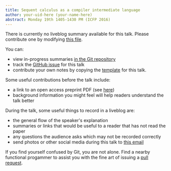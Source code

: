 ```yaml
---
title: Sequent calculus as a compiler intermediate language
author: your-uid-here (your-name-here)
abstract: Monday 19th 1405-1430 PM (ICFP 2016)
---
```


There is currently no liveblog summary available for this talk. Please contribute one by modifying [this file](https://github.com/ocamllabs/icfp2016-blog/blob/master/ICFP/sequent-calculus-as-a-compiler.md).

You can:
* view in-progress summaries [in the Git repository](https://github.com/ocamllabs/icfp2016-blog/tree/master/ICFP/sequent-calculus-as-a-compiler/)
* track the [GitHub issue](https://github.com/ocamllabs/icfp2016-blog/issues/51) for this talk
* contribute your own notes by copying the [template](sequent-calculus-as-a-compiler/template.md) for this talk.

Some useful contributions before the talk include:
* a link to an open access preprint PDF (see [here](https://github.com/gasche/icfp2016-papers))
* background information you might feel will help readers understand the talk better

During the talk, some useful things to record in a liveblog are:
* the general flow of the speaker's explanation
* summaries or links that would be useful to a reader that has not read the paper
* any questions the audience asks which may not be recorded correctly
* send photos or other social media during this talk to [this email](mailto:icfp16.photos@gmail.com?subject=ICFP:sequent-calculus-as-a-compiler)

If you find yourself confused by Git, you are not alone. Find a nearby functional progammer
to assist you with the fine art of issuing a [pull request](https://help.github.com/articles/about-pull-requests/).


